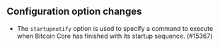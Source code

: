 Configuration option changes
----------------------------

- The `startupnotify` option is used to specify a command to
  execute when Bitcoin Core has finished with its startup
  sequence. (#15367)